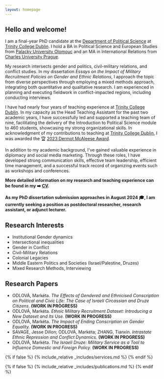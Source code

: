 ```yaml
---
layout: homepage
---
```


## Hello and welcome!
I am a final-year PhD candidate at the <a href='https://www.tcd.ie/Political_Science/' target='_blank'>Department of Political Science</a> at <a href='http://tcd.ie' target='_blank'>Trinity College Dublin</a>. I hold a BA in Political Science and European Studies from <a href='https://www.upol.cz/en/' target='_blank'>Palacky University Olomouc</a> and an MA in International Relations from <a href='https://cuni.cz/UKEN-1.html' target='_blank'>Charles University Prague</a>.

My research intersects gender and politics, civil-military relations, and conflict studies. In my dissertation <em>Essays on the Impact of Military Recruitment Policies on Gender and Ethnic Relations</em>, I approach the topic from diverse perspectives through employing a mixed methods approach, integrating both quantitative and qualitative research. I am experienced in planning and executing fieldwork in conflict-impacted regions, including conducting interviews.

I have had nearly four years of teaching experience at <a href='http://tcd.ie' target='_blank'>Trinity College Dublin</a>. In my capacity as the Head Teaching Assistant for the past two academic years, I have successfully led and supported a teaching team of nine, facilitating the delivery of the Introduction to Political Science module to 460 students, showcasing my strong organizational skills. In acknowledgment of my contributions to teaching at <a href='http://tcd.ie' target='_blank'>Trinity College Dublin</a>, I was awarded the 🏆 <a href="https://twitter.com/TCD_SSP/status/1663846299651694593" target="_blank">2023 Dermot McAleese Award</a>.

In addition to my academic background, I've gained valuable experience in diplomacy and social media marketing. Through these roles, I have developed strong communication skills, effective team leadership, efficient time management, and a successful track record of organizing events such as workshops and conferences.

**More detailed information on my research and teaching experience can be found in my ➡️ [CV](assets/files/curriculum_vitae.pdf).**

**As my PhD dissertation submission approaches in August 2024 🎓, I am currently seeking a position as postdoctoral researcher, research assistant, or adjunct lecturer.**

## Research Interests
- Institutional Gender dynamics
- Intersectional inequalities
- Gender in Conflict
- Civil-Military Relations
- Colonial Legacies
- Middle Eastern Politics and Societies (Israel/Palestine, Druzes)
- Mixed Research Methods, Interviewing

## Research Papers
- ODLOVÁ, Markéta. *The Effects of Gendered and Ethnicised Conscription on Political and Civic Life: The Case of Israeli Circassian and Druze Citizens.* **(WORK IN PROGRESS)**
- ODLOVÁ, Markéta. *Ethnic Military Recruitment Dataset: Introducing a New Dataset and Its Use.* **(WORK IN PROGRESS)**
- ODLOVÁ, Markéta. *The Impact of Ending Conscription on Gender Equality.* **(WORK IN PROGRESS)**
- SAVAGE, Jesse Dillon; ODLOVÁ, Markéta; ZHANG, Tianxin. *Intrastate Ethnic Repression and Conflict Dynamics.* **(WORK IN PROGRESS)**
- ODLOVÁ, Markéta. *The Israeli Druze: Military Service as a Tool to Influence Domestic and Foreign Policy.* **(WORK IN PROGRESS)**

{% if false %}
  {% include_relative _includes/services.md %}
{% endif %}

{% if false %}
  {% include_relative _includes/publications.md %}
{% endif %}